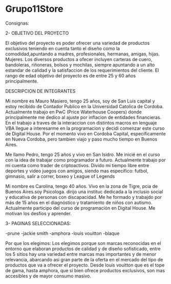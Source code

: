 # Grupo11Store


Consignas:

2- 
OBJETIVO DEL PROYECTO

El objetivo del proyecto es poder ofrecer una variedad de productos exclusivos teniendo en cuenta tanto el diseño como la comodidad,apuntando a madres, profesionales, hermanas, amigas, hijas. Mujeres. Los diversos productos a ofecer incluyen carteras de cuero, bandoleras, riñoneras, bolsos y mochilas, siempre apuntando a un alto estandar de calidad y la satisfaccion de los requerimientos del cliente.
El rango de edad objetivo del proyecto es de entre 25 y 60 años principalmente.


DESCRIPCION DE INTEGRANTES

Mi nombre es Mauro Masiero, tengo 25 años, soy de San Luis capital y estoy recibido de Contador Publico en la Universidad Catolica de Cordoba. Actualmente trabajo en PwC (Price Waterhouse Coopers) donde principalmente me dedico al ajuste por inflacion de entidades financieras. En el trabajo a traves de la interaccion con distintos macros en lenguaje VBA llegue a interesarme en la programacion y decidi comenzar este curso de Digital House. Por el momento vivo en Cordoba Capital, especificamente en Nueva Cordoba, pero tambien viajo y paso mucho tiempo en Buenos Aires. 

Me llamo Pedro, tengo 25 años y vivo en San Isidro. Me inicié en el curso con la idea de trabajar como programador a futuro. Actualmente trabajo por mi cuenta como trader de criptoactivos. 
Divido mi tiempo libre entre deportes y video juegos con amigos, siendo mas especifico: futbol, gimnasio, salir a correr, boxeo y League of Legends

Mi nombre es Carolina, tengo 40 años. Vivo en la zona de Tigre, pcia de Buenos Aires.soy  Psicologa. dirijo  una instituc  dedicada a la inclusio social y educativa de personas con discapacidad.
Me he formado y trabajdo por más de 15 años en el diagnóstico y tratamiento de niños con autismo.
Actualmente participo del curso de programación en Digital House. Me motivan los desfíos y aprender.


3- 
PAGINAS SELECCIONADAS:

-prune 
-jackie smith
-amphora
-louis vouitton
-blaque

Por que los elegimos: Los elegimos porque son marcas reconocidas en el entorno que elaboran productos de calidad y de diseño sofisticado, entre los 5 sitios hay una variedad entre marcas mas importantes y de menor relevancia, abarcando asi gran parte de la oferta en el mercado del tipo de productos que va a ofrecer el proyecto. Desde louis vouitton que es el tope de gama, hasta amphora, que si bien ofrece productos exclusivos, son mas accesibles y de mayor consumo masivo. 

  
    
